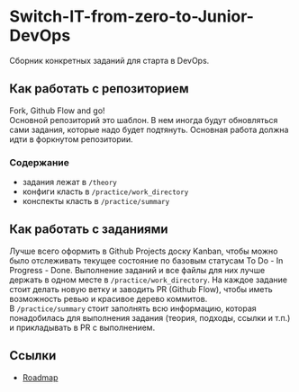 # Switch-IT-from-zero-to-Junior-DevOps
Сборник конкретных заданий для старта в DevOps.

## Как работать с репозиторием
Fork, Github Flow and go!  
Основной репозиторий это шаблон. В нем иногда будут обновляться сами задания, которые надо будет подтянуть. Основная работа должна идти в форкнутом репозитории.  

### Содержание
- задания лежат в `/theory`
- конфиги класть в `/practice/work_directory`
- конспекты класть в `/practice/summary`

## Как работать с заданиями
Лучше всего оформить в Github Projects доску Kanban, чтобы можно было отслеживать текущее состояние по базовым статусам To Do - In Progress - Done.
Выполнение заданий и все файлы для них лучше держать в одном месте в `/practice/work_directory`. На каждое задание стоит делать новую ветку и заводить PR (Github Flow), чтобы иметь возможность ревью и красивое дерево коммитов.  
В `/practice/summary` стоит заполнять всю информацию, которая понадобилась для выполнения задания (теория, подходы, ссылки и т.п.) и прикладывать в PR с выполнением.

## Ссылки
- [Roadmap](https://roadmap.sh/devops)
